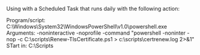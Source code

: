 Using with a Scheduled Task that runs daily with the following action:

Program/script: C:\Windows\System32\WindowsPowerShell\v1.0\powershell.exe
Arguments: -noninteractive -noprofile -command "powershell -noninter -nop -c C:\scripts\Renew-TlsCertificate.ps1 > c:\scripts\certrenew.log 2>&1"
STart in: C:\Scripts
